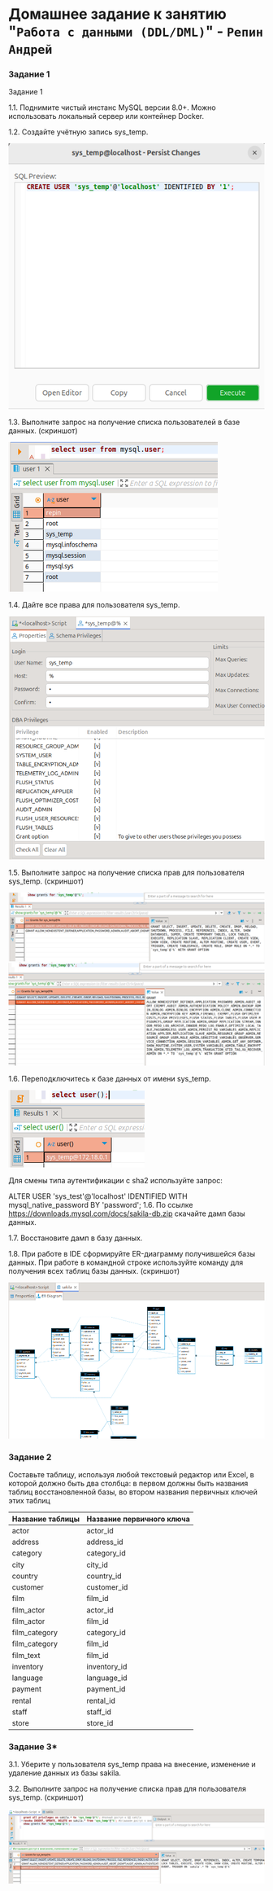 # Домашнее задание к занятию "`Работа с данными (DDL/DML)`" - `Репин Андрей`


### Задание 1
Задание 1

1.1. Поднимите чистый инстанс MySQL версии 8.0+. Можно использовать локальный сервер или контейнер Docker.

1.2. Создайте учётную запись sys_temp.

![img](https://github.com/RepinAndrey/ddl_dml/blob/main/img/1.png)

1.3. Выполните запрос на получение списка пользователей в базе данных. (скриншот)

![img](https://github.com/RepinAndrey/ddl_dml/blob/main/img/2.png)

1.4. Дайте все права для пользователя sys_temp.

![img](https://github.com/RepinAndrey/ddl_dml/blob/main/img/3.png)

1.5. Выполните запрос на получение списка прав для пользователя sys_temp. (скриншот)

![img](https://github.com/RepinAndrey/ddl_dml/blob/main/img/4.png)
![img](https://github.com/RepinAndrey/ddl_dml/blob/main/img/5.png)

1.6. Переподключитесь к базе данных от имени sys_temp.

![img](https://github.com/RepinAndrey/ddl_dml/blob/main/img/6.png)

Для смены типа аутентификации с sha2 используйте запрос:

ALTER USER 'sys_test'@'localhost' IDENTIFIED WITH mysql_native_password BY 'password';
1.6. По ссылке https://downloads.mysql.com/docs/sakila-db.zip скачайте дамп базы данных.

1.7. Восстановите дамп в базу данных.

1.8. При работе в IDE сформируйте ER-диаграмму получившейся базы данных. При работе в командной строке используйте команду для получения всех таблиц базы данных. (скриншот)

![img](https://github.com/RepinAndrey/ddl_dml/blob/main/img/7.png)

### Задание 2

Составьте таблицу, используя любой текстовый редактор или Excel, в которой должно быть два столбца: в первом должны быть названия таблиц восстановленной базы, во втором названия первичных ключей этих таблиц

|Название таблицы|Название первичного ключа|
|----------------|-------------------------|
|actor           |actor_id                 |
|address         |address_id               |
|category        |category_id              |
|city            |city_id                  |
|country         |country_id               |
|customer        |customer_id              |
|film            |film_id                  |
|film_actor      |actor_id                 |
|film_actor      |film_id                  |
|film_category   |category_id              |
|film_category   |film_id                  |
|film_text       |film_id                  |
|inventory       |inventory_id             |
|language        |language_id              |
|payment         |payment_id               |
|rental          |rental_id                |
|staff           |staff_id                 |
|store           |store_id                 |


### Задание 3*

3.1. Уберите у пользователя sys_temp права на внесение, изменение и удаление данных из базы sakila.

3.2. Выполните запрос на получение списка прав для пользователя sys_temp. (скриншот)

![img](https://github.com/RepinAndrey/ddl_dml/blob/main/img/10.png)
